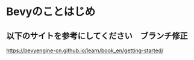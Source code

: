 # Bevyのことはじめ

## 以下のサイトを参考にしてください　ブランチ修正

https://bevyengine-cn.github.io/learn/book_en/getting-started/